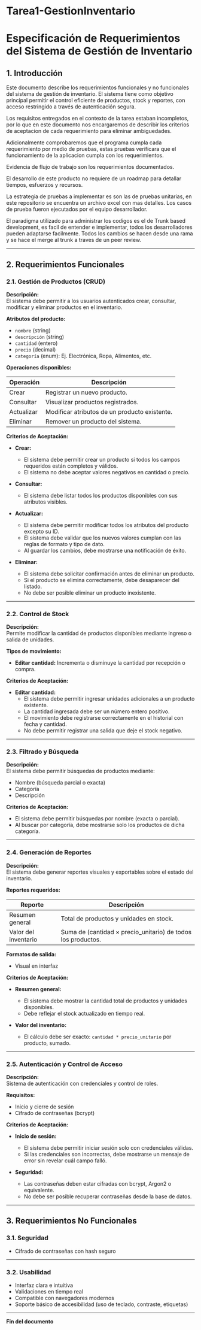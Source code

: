 # Tarea1-GestionInventario

# Especificación de Requerimientos del Sistema de Gestión de Inventario

## 1. Introducción

Este documento describe los requerimientos funcionales y no funcionales del sistema de gestión de inventario. El sistema tiene como objetivo principal permitir el control eficiente de productos, stock y reportes, con acceso restringido a través de autenticación segura.

Los requisitos entregados en el contexto de la tarea estaban incompletos, por lo que en este documento nos encargaremos de describir los criterios de aceptacion de cada requerimiento para eliminar ambiguedades.

Adicionalmente comprobaremos que el programa cumpla cada requerimiento por medio de pruebas, estas pruebas verificara que el funcionamiento de la aplicacion cumpla con los requerimientos.

Evidencia de flujo de trabajo son los requerimientos documentados.

El desarrollo de este producto no requiere de un roadmap para detallar tiempos, esfuerzos y recursos.

La estrategia de pruebas a implementar es son las de pruebas unitarias, en este repositorio se encuentra un archivo excel con mas detalles. Los casos de prueba fueron ejecutados por el equipo desarrollador.

El paradigma utilizado para administrar los codigos es el de Trunk based development, es facil de entender e implementar, todos los desarrolladores pueden adaptarse facilmente. Todos los cambios se hacen desde una rama y se hace el merge al trunk a traves de un peer review.

---

## 2. Requerimientos Funcionales

### 2.1. Gestión de Productos (CRUD)

**Descripción:**  
El sistema debe permitir a los usuarios autenticados crear, consultar, modificar y eliminar productos en el inventario.

**Atributos del producto:**

- `nombre` (string)
- `descripción` (string)
- `cantidad` (entero)
- `precio` (decimal)
- `categoría` (enum): Ej. Electrónica, Ropa, Alimentos, etc.

**Operaciones disponibles:**

| Operación  | Descripción                                        |
|------------|----------------------------------------------------|
| Crear      | Registrar un nuevo producto.                       |
| Consultar  | Visualizar productos registrados.                  |
| Actualizar | Modificar atributos de un producto existente.      |
| Eliminar   | Remover un producto del sistema.                   |

**Criterios de Aceptación:**

- **Crear:**
  - El sistema debe permitir crear un producto si todos los campos requeridos están completos y válidos.
  - El sistema no debe aceptar valores negativos en cantidad o precio.

- **Consultar:**
  - El sistema debe listar todos los productos disponibles con sus atributos visibles.
  

- **Actualizar:**
  - El sistema debe permitir modificar todos los atributos del producto excepto su ID.
  - El sistema debe validar que los nuevos valores cumplan con las reglas de formato y tipo de dato.
  - Al guardar los cambios, debe mostrarse una notificación de éxito.

- **Eliminar:**
  - El sistema debe solicitar confirmación antes de eliminar un producto.
  - Si el producto se elimina correctamente, debe desaparecer del listado.
  - No debe ser posible eliminar un producto inexistente.

---

### 2.2. Control de Stock

**Descripción:**  
Permite modificar la cantidad de productos disponibles mediante ingreso o salida de unidades.

**Tipos de movimiento:**

- **Editar cantidad:** Incrementa o disminuye la cantidad por recepción o compra.


**Criterios de Aceptación:**

- **Editar cantidad:**
  - El sistema debe permitir ingresar unidades adicionales a un producto existente.
  - La cantidad ingresada debe ser un número entero positivo.
  - El movimiento debe registrarse correctamente en el historial con fecha y cantidad.
  - No debe permitir registrar una salida que deje el stock negativo.

---

### 2.3. Filtrado y Búsqueda

**Descripción:**  
El sistema debe permitir búsquedas de productos mediante:

- Nombre (búsqueda parcial o exacta)
- Categoría
- Descripción

**Criterios de Aceptación:**

- El sistema debe permitir búsquedas por nombre (exacta o parcial).
- Al buscar por categoría, debe mostrarse solo los productos de dicha categoría.


---

### 2.4. Generación de Reportes

**Descripción:**  
El sistema debe generar reportes visuales y exportables sobre el estado del inventario.

**Reportes requeridos:**

| Reporte                    | Descripción                                                       |
|----------------------------|-------------------------------------------------------------------|
| Resumen general            | Total de productos y unidades en stock.                          |
| Valor del inventario       | Suma de (cantidad × precio_unitario) de todos los productos.     |


**Formatos de salida:**

- Visual en interfaz

**Criterios de Aceptación:**

- **Resumen general:**
  - El sistema debe mostrar la cantidad total de productos y unidades disponibles.
  - Debe reflejar el stock actualizado en tiempo real.

- **Valor del inventario:**
  - El cálculo debe ser exacto: `cantidad * precio_unitario` por producto, sumado.



---

### 2.5. Autenticación y Control de Acceso

**Descripción:**  
Sistema de autenticación con credenciales y control de roles.

**Requisitos:**

- Inicio y cierre de sesión
- Cifrado de contraseñas (bcrypt)

**Criterios de Aceptación:**

- **Inicio de sesión:**
  - El sistema debe permitir iniciar sesión solo con credenciales válidas.
  - Si las credenciales son incorrectas, debe mostrarse un mensaje de error sin revelar cuál campo falló.
  

- **Seguridad:**
  - Las contraseñas deben estar cifradas con bcrypt, Argon2 o equivalente.
  - No debe ser posible recuperar contraseñas desde la base de datos.
  

---



## 3. Requerimientos No Funcionales

### 3.1. Seguridad

- Cifrado de contraseñas con hash seguro


---

### 3.2. Usabilidad

- Interfaz clara e intuitiva
- Validaciones en tiempo real
- Compatible con navegadores modernos
- Soporte básico de accesibilidad (uso de teclado, contraste, etiquetas)
---



**Fin del documento**
